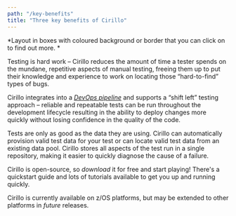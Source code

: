 ```yaml
---
path: "/key-benefits"
title: "Three key benefits of Cirillo"
---
```

*Layout in boxes with coloured background or border that you can click on to find out more. *

Testing is hard work – Cirillo reduces the amount of time a tester spends on the mundane, repetitive aspects of manual testing, freeing them up to put their knowledge and experience to work on locating those “hard-to-find” types of bugs.

Cirillo integrates into a _[DevOps pipeline](https://github.ibm.com/eJATv3/docs/wiki/Cirillo-as-part-of-a-DevOps-strategy)_ and supports a “shift left” testing approach – reliable and repeatable tests can be run throughout the development lifecycle resulting in the ability to deploy changes more quickly without losing confidence in the quality of the code.

Tests are only as good as the data they are using. Cirillo can automatically provision valid test data for your test or can locate valid test data from an existing data pool. Cirillo stores all aspects of the test run in a single repository, making it easier to quickly diagnose the cause of a failure. 

Cirillo is open-source, so *download* it for free and start playing! There's a quickstart guide and lots of tutorials available to get you up and running quickly. 

Cirillo is currently available on z/OS platforms, but may be extended to other platforms in *future* releases. 

